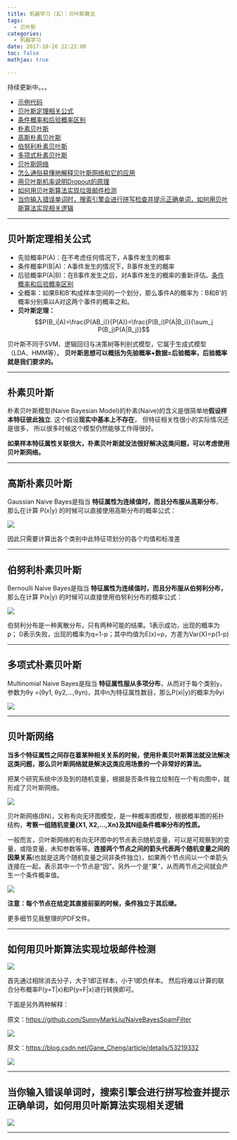 ```yaml
---
title: 机器学习（五）：贝叶斯算法
tags:
  - 贝叶斯
categories:
  - 机器学习
date: 2017-10-26 22:22:00
toc: false
mathjax: true

---
```


持续更新中。。。

- [示例代码](https://github.com/Wasim37/machine_learning_code/tree/master/06%20%E8%B4%9D%E5%8F%B6%E6%96%AF/notebook)
- [贝叶斯定理相关公式](#贝叶斯定理相关公式)
- [条件概率和后验概率区别](https://www.zhihu.com/question/22905989)
- [朴素贝叶斯](#朴素贝叶斯)
- [高斯朴素贝叶斯](#高斯朴素贝叶斯)
- [伯努利朴素贝叶斯](#伯努利朴素贝叶斯)
- [多项式朴素贝叶斯](#多项式朴素贝叶斯)
- [贝叶斯网络](#贝叶斯网络)
- [怎么通俗易懂地解释贝叶斯网络和它的应用](https://www.zhihu.com/question/28006799/answer/38996563)
- [用贝叶斯机率说明Dropout的原理](#用贝叶斯机率说明Dropout的原理)
- [如何用贝叶斯算法实现垃圾邮件检测](#如何用贝叶斯算法实现垃圾邮件检测)
- [当你输入错误单词时，搜索引擎会进行拼写检查并提示正确单词，如何用贝叶斯算法实现相关逻辑](#当你输入错误单词时，搜索引擎会进行拼写检查并提示正确单词，如何用贝叶斯算法实现相关逻辑)


---

### <h2 id="贝叶斯定理相关公式">贝叶斯定理相关公式</h2>
- 先验概率P(A)：在不考虑任何情况下，A事件发生的概率
- 条件概率P(B|A)：A事件发生的情况下，B事件发生的概率
- 后验概率P(A|B)：在B事件发生之后，对A事件发生的概率的重新评估。[条件概率和后验概率区别](https://www.zhihu.com/question/22905989)
- 全概率：如果B和B'构成样本空间的一个划分，那么事件A的概率为：B和B'的概率分别乘以A对这两个事件的概率之和。
- **贝叶斯定理：** $$P(B_i|A)=\frac{P(AB_i)}{P(A)}=\frac{P(B_i)P(A|B_i)}{\sum_j P(B_j)P(A|B_j)}$$

贝叶斯不同于SVM、逻辑回归与决策树等判别式模型，它属于生成式模型（LDA、HMM等）。
**贝叶斯思想可以概括为先验概率+数据=后验概率，后验概率就是我们要求的。**

---

### <h2 id="朴素贝叶斯">朴素贝叶斯</h2>

朴素贝叶斯模型(Naive Bayesian Model)的朴素(Naive)的含义是很简单地**假设样本特征彼此独立**. 这个假设**现实中基本上不存在**， 但特征相关性很小的实际情况还是很多， 所以很多时候这个模型仍然能够工作得很好。

**如果样本特征属性关联很大，朴素贝叶斯就没法很好解决这类问题，可以考虑使用贝叶斯网络。**

---

### <h2 id="高斯朴素贝叶斯">高斯朴素贝叶斯</h2>

Gaussian Naive Bayes是指当 **特征属性为连续值时，而且分布服从高斯分布**，
那么在计算 P(x|y) 的时候可以直接使用高斯分布的概率公式：

![](https://hexo-blog-wasim.oss-cn-shenzhen.aliyuncs.com/%E8%B4%9D%E5%8F%B6%E6%96%AF%E7%AE%97%E6%B3%95/20180514104856.png)

因此只需要计算出各个类别中此特征项划分的各个均值和标准差

---

### <h2 id="伯努利朴素贝叶斯">伯努利朴素贝叶斯</h2>
Bernoulli Naive Bayes是指当 **特征属性为连续值时，而且分布服从伯努利分布，**
那么在计算 P(x|y) 的时候可以直接使用伯努利分布的概率公式：

![](https://hexo-blog-wasim.oss-cn-shenzhen.aliyuncs.com/%E8%B4%9D%E5%8F%B6%E6%96%AF%E7%AE%97%E6%B3%95/20180514104905.png)

伯努利分布是一种离散分布，只有两种可能的结果。1表示成功，出现的概率为p；
0表示失败，出现的概率为q=1-p；其中均值为E(x)=p，方差为Var(X)=p(1-p)

---
### <h2 id="多项式朴素贝叶斯">多项式朴素贝叶斯</h2>
Multinomial Naive Bayes是指当 **特征属性服从多项分布**，从而对于每个类别y，
参数为θy =(θy1, θy2,...,θyn)，其中n为特征属性数目，那么P(xi|y)的概率为θyi

![](https://hexo-blog-wasim.oss-cn-shenzhen.aliyuncs.com/%E8%B4%9D%E5%8F%B6%E6%96%AF%E7%AE%97%E6%B3%95/20180514104934.png)

---

### <h2 id="贝叶斯网络">贝叶斯网络</h2>

**当多个特征属性之间存在着某种相关关系的时候，使用朴素贝叶斯算法就没法解决这类问题，那么贝叶斯网络就是解决这类应用场景的一个非常好的算法。**

把某个研究系统中涉及到的随机变量，根据是否条件独立绘制在一个有向图中，就形成了贝叶斯网络。

![](https://hexo-blog-wasim.oss-cn-shenzhen.aliyuncs.com/%E8%B4%9D%E5%8F%B6%E6%96%AF%E7%AE%97%E6%B3%95/20180514111959.png)

贝叶斯网络(BN)，又称有向无环图模型，是一种概率图模型，根据概率图的拓扑结构，**考察一组随机变量{X1, X2,...,Xn}及其N组条件概率分布的性质。**

一般而言，贝叶斯网络的有向无环图中的节点表示随机变量，可以是可观察到的变量，或隐变量，未知参数等等。**连接两个节点之间的箭头代表两个随机变量之间的因果关系**(也就是这两个随机变量之间非条件独立)，如果两个节点间以一个单箭头连接在一起，表示其中一个节点是“因”，另外一个是“果”，从而两节点之间就会产生一个条件概率值。

![](https://hexo-blog-wasim.oss-cn-shenzhen.aliyuncs.com/%E8%B4%9D%E5%8F%B6%E6%96%AF%E7%AE%97%E6%B3%95/20180514111945.png)

**注意：每个节点在给定其直接前驱的时候，条件独立于其后继。**

更多细节见我整理的PDF文件。

---

### <h2 id="如何用贝叶斯算法实现垃圾邮件检测">如何用贝叶斯算法实现垃圾邮件检测</h2>

![](https://hexo-blog-wasim.oss-cn-shenzhen.aliyuncs.com/%E5%9E%83%E5%9C%BE%E9%82%AE%E4%BB%B6%E8%B4%9D%E5%8F%B6%E6%96%AF.png)

首先通过相除消去分子，大于1即正样本，小于1即负样本。
然后将难以计算的联合分布概率P(y=T|x)和P(y=F|x)进行转换即可。

下面是另外两种解释：

原文：https://github.com/SunnyMarkLiu/NaiveBayesSpamFilter

![](https://hexo-blog-wasim.oss-cn-shenzhen.aliyuncs.com/%E8%B4%9D%E5%8F%B6%E6%96%AF%E7%AE%97%E6%B3%95/20180514110848.png)

原文：https://blog.csdn.net/Gane_Cheng/article/details/53219332

![](https://hexo-blog-wasim.oss-cn-shenzhen.aliyuncs.com/%E8%B4%9D%E5%8F%B6%E6%96%AF%E7%AE%97%E6%B3%95/20180514110919.png)

---

### <h2 id="当你输入错误单词时，搜索引擎会进行拼写检查并提示正确单词，如何用贝叶斯算法实现相关逻辑">当你输入错误单词时，搜索引擎会进行拼写检查并提示正确单词，如何用贝叶斯算法实现相关逻辑</h2>
![](https://hexo-blog-wasim.oss-cn-shenzhen.aliyuncs.com/%E6%9C%BA%E5%99%A8%E5%AD%A6%E4%B9%A0%E7%9F%A5%E8%AF%86%E7%82%B9%E9%9B%86%E9%94%A6/55.png)

---


